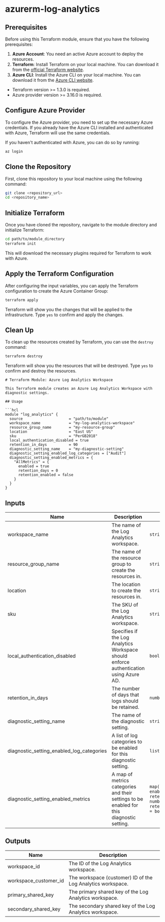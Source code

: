 # azurerm-log-analytics

## Prerequisites

Before using this Terraform module, ensure that you have the following prerequisites:

1. **Azure Account**: You need an active Azure account to deploy the resources.
2. **Terraform**: Install Terraform on your local machine. You can download it from the [official Terraform website](https://www.terraform.io/downloads.html).
3. **Azure CLI**: Install the Azure CLI on your local machine. You can download it from the [Azure CLI website](https://docs.microsoft.com/en-us/cli/azure/install-azure-cli).

- Terraform version >= 1.3.0 is required.
- Azure provider version >= 3.16.0 is required.

## Configure Azure Provider

To configure the Azure provider, you need to set up the necessary Azure credentials. If you already have the Azure CLI installed and authenticated with Azure, Terraform will use the same credentials.

If you haven't authenticated with Azure, you can do so by running:

```bash
az login
```


## Clone the Repository

First, clone this repository to your local machine using the following command:

```bash
git clone <repository_url>
cd <repository_name>
```

## Initialize Terraform

Once you have cloned the repository, navigate to the module directory and initialize Terraform:

```bash
cd path/to/module_directory
terraform init
```

This will download the necessary plugins required for Terraform to work with Azure.

## Apply the Terraform Configuration

After configuring the input variables, you can apply the Terraform configuration to create the Azure Container Group:

```bash
terraform apply
```

Terraform will show you the changes that will be applied to the infrastructure. Type `yes` to confirm and apply the changes.

## Clean Up

To clean up the resources created by Terraform, you can use the `destroy` command:

```bash
terraform destroy
```

Terraform will show you the resources that will be destroyed. Type `yes` to confirm and destroy the resources.


```
# Terraform Module: Azure Log Analytics Workspace

This Terraform module creates an Azure Log Analytics Workspace with diagnostic settings.

## Usage

```hcl
module "log_analytics" {
  source                     = "path/to/module"
  workspace_name             = "my-log-analytics-workspace"
  resource_group_name        = "my-resource-group"
  location                   = "East US"
  sku                        = "PerGB2018"
  local_authentication_disabled = true
  retention_in_days          = 90
  diagnostic_setting_name    = "my-diagnostic-setting"
  diagnostic_setting_enabled_log_categories = ["Audit"]
  diagnostic_setting_enabled_metrics = {
    "AllMetrics" = {
      enabled = true
      retention_days = 0
      retention_enabled = false
    }
  }
}

```

## Inputs

| Name | Description | Type | Default |
|------|-------------|------|---------|
| workspace_name | The name of the Log Analytics workspace. | `string` | |
| resource_group_name | The name of the resource group to create the resources in. | `string` | |
| location | The location to create the resources in. | `string` | |
| sku | The SKU of the Log Analytics workspace. | `string` | `PerGB2018` |
| local_authentication_disabled | Specifies if the Log Analytics Workspace should enforce authentication using Azure AD. | `bool` | `true` |
| retention_in_days | The number of days that logs should be retained. | `number` | `90` |
| diagnostic_setting_name | The name of the diagnostic setting. | `string` | `diagnostic-setting-name` |
| diagnostic_setting_enabled_log_categories | A list of log categories to be enabled for this diagnostic setting. | `list(string)` | `["Audit"]` |
| diagnostic_setting_enabled_metrics | A map of metrics categories and their settings to be enabled for this diagnostic setting. | `map(object({ enabled = bool, retention_days = number, retention_enabled = bool }))` | See example in `variables.tf` |

## Outputs

| Name | Description |
|------|-------------|
| workspace_id | The ID of the Log Analytics workspace. |
| workspace_customer_id | The workspace (customer) ID of the Log Analytics workspace. |
| primary_shared_key | The primary shared key of the Log Analytics workspace. |
| secondary_shared_key | The secondary shared key of the Log Analytics workspace. |
